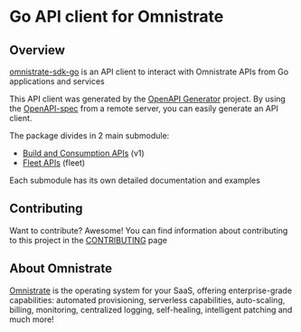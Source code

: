 # Go API client for Omnistrate

## Overview

[omnistrate-sdk-go](https://github.com/omnistrate/omnistrate-sdk-go) is an API client to interact with Omnistrate APIs from Go applications and services

This API client was generated by the [OpenAPI Generator](https://openapi-generator.tech) project.  By using the [OpenAPI-spec](https://www.openapis.org/) from a remote server, you can easily generate an API client.

The package divides in 2 main submodule: 
- [Build and Consumption APIs](/v1/README.md) (v1)
- [Fleet APIs](/fleet/README.md) (fleet)

Each submodule has its own detailed documentation and examples

## Contributing

Want to contribute? Awesome! You can find information about contributing to this
project in the [CONTRIBUTING](/CONTRIBUTING.md) page

## About Omnistrate

[Omnistrate](https://omnistrate.com/) is the operating system for your SaaS,
offering enterprise-grade capabilities: automated provisioning, serverless
capabilities, auto-scaling, billing, monitoring, centralized logging,
self-healing, intelligent patching and much more!
